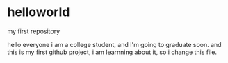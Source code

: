 # helloworld
my first repository




hello everyone i am a college student, and I'm going to graduate soon.
and this is my first github project, i am learnning about it, so i change this file.
